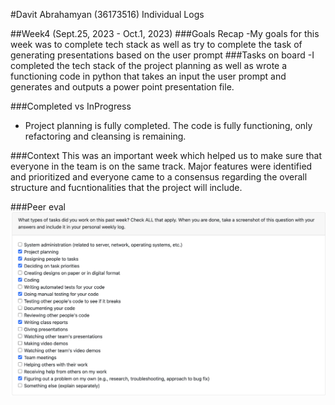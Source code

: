 #Davit Abrahamyan (36173516) Individual Logs

##Week4 (Sept.25, 2023 - Oct.1, 2023)
###Goals Recap
-My goals for this week was to complete tech stack as well as try to complete the task of generating presentations based on the user prompt
###Tasks on board
-I completed the tech stack of the project planning as well as wrote a functioning code in python that takes an input the user prompt and generates and outputs a power point presentation file.

###Completed vs InProgress
- Project planning is fully completed. The code is fully functioning, only refactoring and cleansing is remaining.

###Context
This was an important week which helped us to make sure that everyone in the team is on the same track. Major features were identified and prioritized and everyone came to a consensus regarding the overall structure and fucntionalities that the project will include.

###Peer eval
![Screenshot](images/Week4DavitAbrahamyanPeerEval.png)